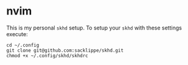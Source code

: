 # nvim

This is my personal `skhd` setup. To setup your `skhd` with these settings execute:

```shell
cd ~/.config
git clone git@github.com:sacklippe/skhd.git
chmod +x ~/.config/skhd/skhdrc
```


